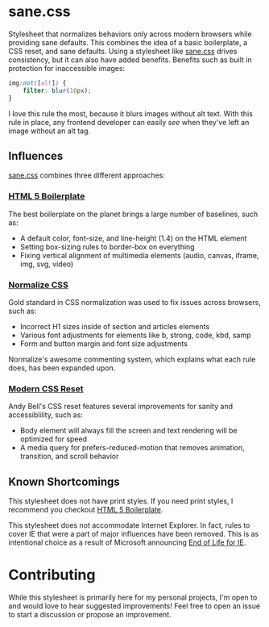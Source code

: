 # sane.css
Stylesheet that normalizes behaviors only across modern browsers while providing sane defaults.  This combines the idea of a basic boilerplate, a CSS reset, and sane defaults.  Using a stylesheet like [sane.css](https://github.com/rchillard/sane.css/blob/main/sane.css) drives consistency, but it can also have added benefits.  Benefits such as built in protection for inaccessible images:

```css
img:not([alt]) {
	filter: blur(10px);
}
```

I love this rule the most, because it blurs images without alt text.  With this rule in place, any frontend developer can easily _see_ when they've left an image without an alt tag.

## Influences
[sane.css](https://github.com/rchillard/sane.css/blob/main/sane.css) combines three different approaches:

### [HTML 5 Boilerplate](https://github.com/h5bp/main.css)
The best boilerplate on the planet brings a large number of baselines, such as:

- A default color, font-size, and line-height (1.4) on the HTML element
- Setting box-sizing rules to border-box on everything
- Fixing vertical alignment of multimedia elements (audio, canvas, iframe, img, svg, video)

### [Normalize CSS](https://github.com/necolas/normalize.css)
Gold standard in CSS normalization was used to fix issues across browsers, such as:

- Incorrect H1 sizes inside of section and articles elements
- Various font adjustments for elements like b, strong, code, kbd, samp
- Form and button margin and font size adjustments

Normalize's awesome commenting system, which explains what each rule does, has been expanded upon.

### [Modern CSS Reset](https://github.com/andy-piccalilli/modern-css-reset)
Andy Bell's CSS reset features several improvements for sanity and accessiblility, such as:

- Body element will always fill the screen and text rendering will be optimized for speed
- A media query for prefers-reduced-motion that removes animation, transition, and scroll behavior

## Known Shortcomings
This stylesheet does not have print styles.  If you need print styles, I recommend you checkout [HTML 5 Boilerplate](https://github.com/h5bp/main.css/blob/4913db5a714806ce3c26ad93899abc30066f494c/dist/main.css#L179).

This stylesheet does not accommodate Internet Explorer.  In fact, rules to cover IE that were a part of major influences have been removed.  This is as intentional choice as a result of Microsoft announcing [End of Life for IE](https://docs.microsoft.com/en-us/lifecycle/announcements/internet-explorer-11-end-of-support).

# Contributing
While this stylesheet is primarily here for my personal projects, I'm open to and would love to hear suggested improvements!  Feel free to open an issue to start a discussion or propose an improvement.
